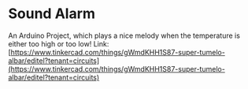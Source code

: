 # Sound Alarm
An Arduino Project, which plays a nice melody when the temperature is either too high or too low!
Link: [https://www.tinkercad.com/things/gWmdKHH1S87-super-tumelo-albar/editel?tenant=circuits](https://www.tinkercad.com/things/gWmdKHH1S87-super-tumelo-albar/editel?tenant=circuits)